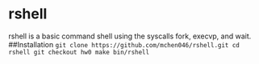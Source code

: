 # rshell
rshell is a basic command shell using the syscalls fork, execvp, and wait.
##Installation
`git clone https://github.com/mchen046/rshell.git
cd rshell
git checkout hw0
make
bin/rshell`
